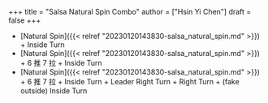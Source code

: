 +++
title = "Salsa Natural Spin Combo"
author = ["Hsin Yi Chen"]
draft = false
+++

-   [Natural Spin]({{< relref "20230120143830-salsa_natural_spin.md" >}}) + Inside Turn
-   [Natural Spin]({{< relref "20230120143830-salsa_natural_spin.md" >}}) + 6 推 7 拉 + Inside Turn
-   [Natural Spin]({{< relref "20230120143830-salsa_natural_spin.md" >}}) + 6 推 7 拉 + Inside Turn + Leader Right Turn + Right Turn + (fake outside) Inside Turn
